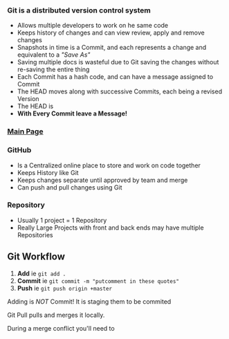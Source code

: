 
### Git is a distributed version control system

* Allows multiple developers to work on he same code
* Keeps history of changes and can view review, apply and remove changes
* Snapshots in time is a Commit, and each represents a change and equivalent to a _"Save As"_
* Saving multiple docs is wasteful due to Git saving the changes without re-saving the entire thing
* Each Commit has a hash code, and can have a message assigned to Commit
* The HEAD moves along with successive Commits, each being a revised Version
* The HEAD is
* __With Every Commit leave a Message!__

### [Main Page](https://pale-crusader.github.io/learning-journal)

### GitHub

* Is a Centralized online place to store and work on code together
* Keeps History like Git
* Keeps changes separate until approved by team and merge
* Can push and pull changes using Git

### Repository

* Usually 1 project = 1 Repository
* Really Large Projects with front and back ends may have multiple Repositories


## Git Workflow


1. __Add__ ie ```git add .```
2. __Commit__ ie ```git commit -m "putcomment in these quotes"```
3. __Push__ ie ```git push origin +master```

Adding is _NOT_ Commit! It is staging them to be commited

Git Pull pulls and merges it locally.

During a merge conflict you'll need to